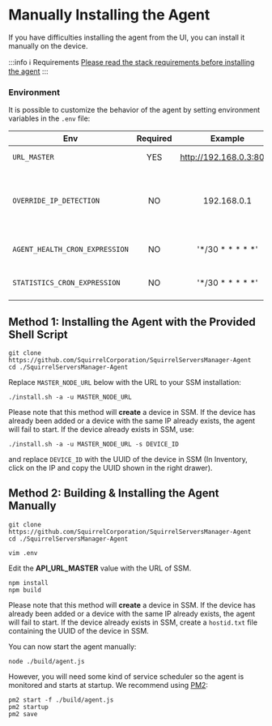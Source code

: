 # Manually Installing the Agent

If you have difficulties installing the agent from the UI, you can install it manually on the device.

:::info ℹ️ Requirements
[Please read the stack requirements before installing the agent](/docs/requirements)
:::

### Environment
It is possible to customize the behavior of the agent by setting environment variables in the `.env` file:

| Env                             | Required |         Example         | Description                                                | 
|---------------------------------|:--------:|:-----------------------:|------------------------------------------------------------|
| `URL_MASTER`                    |   YES    | http://192.168.0.3:8000 | URL of the SSM API                                         |
| `OVERRIDE_IP_DETECTION`         |    NO    |       192.168.0.1       | Disable the auto-detection of the IP and set a fixed value |
| `AGENT_HEALTH_CRON_EXPRESSION`  |    NO    |     '*/30 * * * * *'    | Frequency of agent self-check                              |
| `STATISTICS_CRON_EXPRESSION`    |    NO    |     '*/30 * * * * *'    | Frequency of stats push                                    |

## Method 1: Installing the Agent with the Provided Shell Script
```shell
git clone https://github.com/SquirrelCorporation/SquirrelServersManager-Agent
cd ./SquirrelServersManager-Agent
```

Replace `MASTER_NODE_URL` below with the URL to your SSM installation:
```shell
./install.sh -a -u MASTER_NODE_URL
```

Please note that this method will **create** a device in SSM.
If the device has already been added or a device with the same IP already exists, the agent will fail to start.
If the device already exists in SSM, use:
```shell
./install.sh -a -u MASTER_NODE_URL -s DEVICE_ID
```
and replace `DEVICE_ID` with the UUID of the device in SSM (In Inventory, click on the IP and copy the UUID shown in the right drawer).

## Method 2: Building & Installing the Agent Manually
```shell
git clone https://github.com/SquirrelCorporation/SquirrelServersManager-Agent
cd ./SquirrelServersManager-Agent
```

```shell
vim .env
```

Edit the **API_URL_MASTER** value with the URL of SSM.

```shell
npm install
npm build
```

Please note that this method will **create** a device in SSM.
If the device has already been added or a device with the same IP already exists, the agent will fail to start.
If the device already exists in SSM, create a `hostid.txt` file containing the UUID of the device in SSM.

You can now start the agent manually:
```shell
node ./build/agent.js
```

However, you will need some kind of service scheduler so the agent is monitored and starts at startup.
We recommend using [PM2](https://pm2.keymetrics.io/):
```shell
pm2 start -f ./build/agent.js
pm2 startup
pm2 save
```
